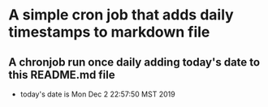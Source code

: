 A simple cron job that adds daily timestamps to markdown file
============================================================
## A chronjob run once daily adding today's date to this README.md file
* today's date is Mon Dec  2 22:57:50 MST 2019

